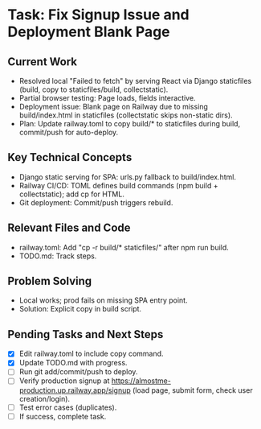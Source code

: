# Task: Fix Signup Issue and Deployment Blank Page

## Current Work
- Resolved local "Failed to fetch" by serving React via Django staticfiles (build, copy to staticfiles/build, collectstatic).
- Partial browser testing: Page loads, fields interactive.
- Deployment issue: Blank page on Railway due to missing build/index.html in staticfiles (collectstatic skips non-static dirs).
- Plan: Update railway.toml to copy build/* to staticfiles during build, commit/push for auto-deploy.

## Key Technical Concepts
- Django static serving for SPA: urls.py fallback to build/index.html.
- Railway CI/CD: TOML defines build commands (npm build + collectstatic); add cp for HTML.
- Git deployment: Commit/push triggers rebuild.

## Relevant Files and Code
- railway.toml: Add "cp -r build/* staticfiles/" after npm run build.
- TODO.md: Track steps.

## Problem Solving
- Local works; prod fails on missing SPA entry point.
- Solution: Explicit copy in build script.

## Pending Tasks and Next Steps
- [x] Edit railway.toml to include copy command.
- [x] Update TODO.md with progress.
- [ ] Run git add/commit/push to deploy.
- [ ] Verify production signup at https://almostme-production.up.railway.app/signup (load page, submit form, check user creation/login).
- [ ] Test error cases (duplicates).
- [ ] If success, complete task.
